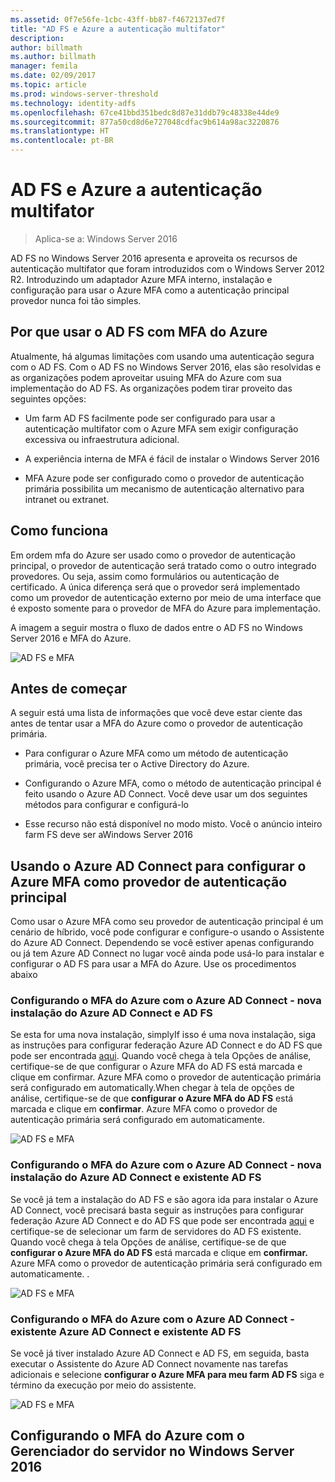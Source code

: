 ```yaml
---
ms.assetid: 0f7e56fe-1cbc-43ff-bb87-f4672137ed7f
title: "AD FS e Azure a autenticação multifator"
description: 
author: billmath
ms.author: billmath
manager: femila
ms.date: 02/09/2017
ms.topic: article
ms.prod: windows-server-threshold
ms.technology: identity-adfs
ms.openlocfilehash: 67ce41bbd351bedc8d87e31ddb79c48338e44de9
ms.sourcegitcommit: 877a50cd8d6e727048cdfac9b614a98ac3220876
ms.translationtype: HT
ms.contentlocale: pt-BR
---
```

# <a name="ad-fs-and-azure-multi-factor-authentication"></a>AD FS e Azure a autenticação multifator

>Aplica-se a: Windows Server 2016

AD FS no Windows Server 2016 apresenta e aproveita os recursos de autenticação multifator que foram introduzidos com o Windows Server 2012 R2.   Introduzindo um adaptador Azure MFA interno, instalação e configuração para usar o Azure MFA como a autenticação principal provedor nunca foi tão simples.

## <a name="why-use-ad-fs-with-azure-mfa"></a>Por que usar o AD FS com MFA do Azure
Atualmente, há algumas limitações com usando uma autenticação segura com o AD FS.  Com o AD FS no Windows Server 2016, elas são resolvidas e as organizações podem aproveitar usuing MFA do Azure com sua implementação do AD FS.  As organizações podem tirar proveito das seguintes opções:

-   Um farm AD FS facilmente pode ser configurado para usar a autenticação multifator com o Azure MFA sem exigir configuração excessiva ou infraestrutura adicional.

-   A experiência interna de MFA é fácil de instalar o Windows Server 2016

-   MFA Azure pode ser configurado como o provedor de autenticação primária possibilita um mecanismo de autenticação alternativo para intranet ou extranet.

## <a name="how-it-works"></a>Como funciona
Em ordem mfa do Azure ser usado como o provedor de autenticação principal, o provedor de autenticação será tratado como o outro integrado provedores.  Ou seja, assim como formulários ou autenticação de certificado.  A única diferença será que o provedor será implementado como um provedor de autenticação externo por meio de uma interface que é exposto somente para o provedor de MFA do Azure para implementação.

A imagem a seguir mostra o fluxo de dados entre o AD FS no Windows Server 2016 e MFA do Azure.

![AD FS e MFA](../media/AD-FS-and-Azure-Multi-Factor-Authentication/ADFS_MFA_1.png)

## <a name="before-you-get-started"></a>Antes de começar
A seguir está uma lista de informações que você deve estar ciente das antes de tentar usar a MFA do Azure como o provedor de autenticação primária.

-   Para configurar o Azure MFA como um método de autenticação primária, você precisa ter o Active Directory do Azure.

-   Configurando o Azure MFA, como o método de autenticação principal é feito usando o Azure AD Connect.  Você deve usar um dos seguintes métodos para configurar e configurá-lo

-   Esse recurso não está disponível no modo misto.  Você o anúncio inteiro farm FS deve ser aWindows Server 2016

## <a name="using-azure-ad-connect-to-setup-azure-mfa-as-primary-authentication-provider"></a>Usando o Azure AD Connect para configurar o Azure MFA como provedor de autenticação principal
Como usar o Azure MFA como seu provedor de autenticação principal é um cenário de híbrido, você pode configurar e configure-o usando o Assistente do Azure AD Connect.  Dependendo se você estiver apenas configurando ou já tem Azure AD Connect no lugar você ainda pode usá-lo para instalar e configurar o AD FS para usar a MFA do Azure.  Use os procedimentos abaixo

### <a name="setting-up-azure-mfa-with-azure-ad-connect---new-installation-of-azure-ad-connect-and-ad-fs"></a>Configurando o MFA do Azure com o Azure AD Connect - nova instalação do Azure AD Connect e AD FS
Se esta for uma nova instalação, simplyIf isso é uma nova instalação, siga as instruções para configurar federação Azure AD Connect e do AD FS que pode ser encontrada [aqui](https://azure.microsoft.com/en-us/documentation/articles/active-directory-aadconnect-get-started-custom/).   Quando você chega à tela Opções de análise, certifique-se de que configurar o Azure MFA do AD FS está marcada e clique em confirmar.   Azure MFA como o provedor de autenticação primária será configurado em automatically.When chegar à tela de opções de análise, certifique-se de que **configurar o Azure MFA do AD FS** está marcada e clique em **confirmar**.   Azure MFA como o provedor de autenticação primária será configurado em automaticamente.

![AD FS e MFA](../media/AD-FS-and-Azure-Multi-Factor-Authentication/ADFS_MFA_2.png)

### <a name="setting-up-azure-mfa-with-azure-ad-connect---new-installation-of-azure-ad-connect-and-existing-ad-fs"></a>Configurando o MFA do Azure com o Azure AD Connect - nova instalação do Azure AD Connect e existente AD FS
Se você já tem a instalação do AD FS e são agora ida para instalar o Azure AD Connect, você precisará basta seguir as instruções para configurar federação Azure AD Connect e do AD FS que pode ser encontrada [aqui](https://azure.microsoft.com/en-us/documentation/articles/active-directory-aadconnect-get-started-custom/) e certifique-se de selecionar um farm de servidores do AD FS existente.   Quando você chega à tela Opções de análise, certifique-se de que **configurar o Azure MFA do AD FS** está marcada e clique em **confirmar.** Azure MFA como o provedor de autenticação primária será configurado em automaticamente.  .

![AD FS e MFA](../media/AD-FS-and-Azure-Multi-Factor-Authentication/ADFS_MFA_3.png)

### <a name="setting-up-azure-mfa-with-azure-ad-connect---existing-azure-ad-connect-and-existing-ad-fs"></a>Configurando o MFA do Azure com o Azure AD Connect - existente Azure AD Connect e existente AD FS
Se você já tiver instalado Azure AD Connect e AD FS, em seguida, basta executar o Assistente do Azure AD Connect novamente nas tarefas adicionais e selecione **configurar o Azure MFA para meu farm AD FS** siga e término da execução por meio do assistente.

![AD FS e MFA](../media/AD-FS-and-Azure-Multi-Factor-Authentication/ADFS_MFA_4.png)

## <a name="setting-up-azure-mfa-with-server-manager-in-windows-server-2016"></a>Configurando o MFA do Azure com o Gerenciador do servidor no Windows Server 2016


